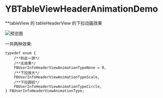 # YBTableViewHeaderAnimationDemo


**tableView 的 tableHeaderView 的下拉动画效果

![预览图](https://raw.githubusercontent.com/wangyingbo/YBTableHeaderAnimationDemo/master/gif.gif)

一共两种效果:

	typedef enum {
		/**到此一游*/
	    /**无效果*/
	    FBUserInfoHeaderViewAnimationTypeNone = 0,
	    /**下拉放大*/
	    FBUserInfoHeaderViewAnimationTypeScale,
	    /**下拉圆弧*/
	    FBUserInfoHeaderViewAnimationTypeCircle,
	} FBUserInfoHeaderViewAnimationType;
